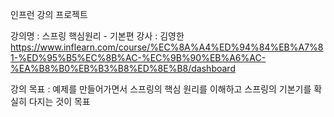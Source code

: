 인프런 강의 프로젝트

강의명 : 스프링 핵심원리 - 기본편
강사 : 김영한
https://www.inflearn.com/course/%EC%8A%A4%ED%94%84%EB%A7%81-%ED%95%B5%EC%8B%AC-%EC%9B%90%EB%A6%AC-%EA%B8%B0%EB%B3%B8%ED%8E%B8/dashboard

강의 목표 : 예제를 만들어가면서 스프링의 핵심 원리를 이해하고 스프링의 기본기를 확실히 다지는 것이 목표

